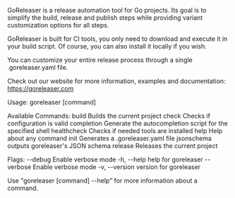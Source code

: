 GoReleaser is a release automation tool for Go projects.
Its goal is to simplify the build, release and publish steps while providing variant customization options for all steps.

GoReleaser is built for CI tools, you only need to download and execute it in your build script. Of course, you can also install it locally if you wish.

You can customize your entire release process through a single .goreleaser.yaml file.

Check out our website for more information, examples and documentation: https://goreleaser.com

Usage:
  goreleaser [command]

Available Commands:
  build             Builds the current project
  check             Checks if configuration is valid
  completion        Generate the autocompletion script for the specified shell
  healthcheck       Checks if needed tools are installed
  help              Help about any command
  init              Generates a .goreleaser.yaml file
  jsonschema        outputs goreleaser's JSON schema
  release           Releases the current project

Flags:
      --debug     Enable verbose mode
  -h, --help      help for goreleaser
      --verbose   Enable verbose mode
  -v, --version   version for goreleaser

Use "goreleaser [command] --help" for more information about a command.
